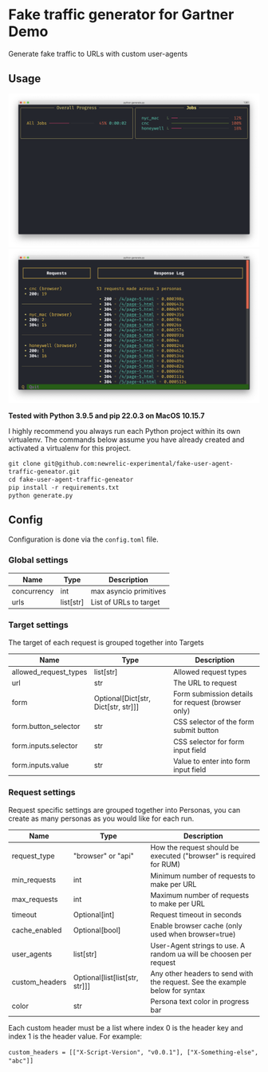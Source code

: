 # Fake traffic generator for Gartner Demo

Generate fake traffic to URLs with custom user-agents

## Usage

![Running](./screenshot-running.png)
![Complete](./screenshot-complete.png)

**Tested with Python 3.9.5 and pip 22.0.3 on MacOS 10.15.7**

I highly recommend you always run each Python project within its own virtualenv. The commands below assume you have already created and activated a virtualenv for this project.

```
git clone git@github.com:newrelic-experimental/fake-user-agent-traffic-geneator.git
cd fake-user-agent-traffic-geneator
pip install -r requirements.txt
python generate.py
```

## Config

Configuration is done via the `config.toml` file.

### Global settings

| Name        | Type      | Description            |
| ----------- | --------- | ---------------------- |
| concurrency | int       | max asyncio primitives |
| urls        | list[str] | List of URLs to target |

### Target settings

The target of each request is grouped together into Targets

| Name                  | Type                                | Description                                        |
| --------------------- | ----------------------------------- | -------------------------------------------------- |
| allowed_request_types | list[str]                           | Allowed request types                              |
| url                   | str                                 | The URL to request                                 |
| form                  | Optional[Dict[str, Dict[str, str]]] | Form submission details for request (browser only) |
| form.button_selector  | str                                 | CSS selector of the form submit button             |
| form.inputs.selector  | str                                 | CSS selector for form input field                  |
| form.inputs.value     | str                                 | Value to enter into form input field               |

### Request settings

Request specific settings are grouped together into Personas, you can create as many personas as you would like for each run.

| Name           | Type                           | Description                                                                  |
| -------------- | ------------------------------ | ---------------------------------------------------------------------------- |
| request_type   | "browser" or "api"             | How the request should be executed ("browser" is required for RUM)           |
| min_requests   | int                            | Minimum number of requests to make per URL                                   |
| max_requests   | int                            | Maximum number of requests to make per URL                                   |
| timeout        | Optional[int]                  | Request timeout in seconds                                                   |
| cache_enabled  | Optional[bool]                 | Enable browser cache (only used when browser=true)                           |
| user_agents    | list[str]                      | User-Agent strings to use. A random ua will be choosen per request           |
| custom_headers | Optional[list[list[str, str]]] | Any other headers to send with the request. See the example below for syntax |
| color          | str                            | Persona text color in progress bar                                           |

Each custom header must be a list where index 0 is the header key and index 1 is the header value. For example:

`custom_headers = [["X-Script-Version", "v0.0.1"], ["X-Something-else", "abc"]]`
